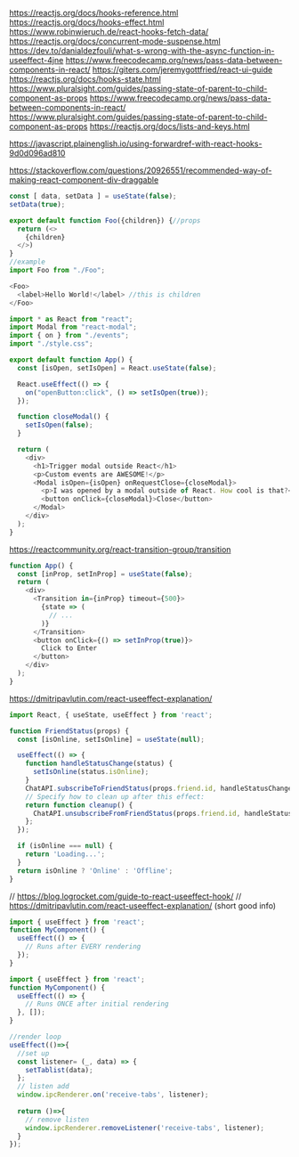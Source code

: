 https://reactjs.org/docs/hooks-reference.html
https://reactjs.org/docs/hooks-effect.html
https://www.robinwieruch.de/react-hooks-fetch-data/
https://reactjs.org/docs/concurrent-mode-suspense.html
https://dev.to/danialdezfouli/what-s-wrong-with-the-async-function-in-useeffect-4jne
https://www.freecodecamp.org/news/pass-data-between-components-in-react/
https://giters.com/jeremygottfried/react-ui-guide
https://reactjs.org/docs/hooks-state.html
https://www.pluralsight.com/guides/passing-state-of-parent-to-child-component-as-props
https://www.freecodecamp.org/news/pass-data-between-components-in-react/
https://www.pluralsight.com/guides/passing-state-of-parent-to-child-component-as-props
https://reactjs.org/docs/lists-and-keys.html

https://javascript.plainenglish.io/using-forwardref-with-react-hooks-9d0d096ad810


https://stackoverflow.com/questions/20926551/recommended-way-of-making-react-component-div-draggable

```js
const [ data, setData ] = useState(false);
setData(true);
```


```js
export default function Foo({children}) {//props
  return (<>
    {children}
  </>)
}
//example
import Foo from "./Foo";

<Foo>
  <label>Hello World!</label> //this is children
</Foo>
```

```js
import * as React from "react";
import Modal from "react-modal";
import { on } from "./events";
import "./style.css";

export default function App() {
  const [isOpen, setIsOpen] = React.useState(false);

  React.useEffect(() => {
    on("openButton:click", () => setIsOpen(true));
  });

  function closeModal() {
    setIsOpen(false);
  }

  return (
    <div>
      <h1>Trigger modal outside React</h1>
      <p>Custom events are AWESOME!</p>
      <Modal isOpen={isOpen} onRequestClose={closeModal}>
        <p>I was opened by a modal outside of React. How cool is that?</p>
        <button onClick={closeModal}>Close</button>
      </Modal>
    </div>
  );
}

```
https://reactcommunity.org/react-transition-group/transition

```js
function App() {
  const [inProp, setInProp] = useState(false);
  return (
    <div>
      <Transition in={inProp} timeout={500}>
        {state => (
          // ...
        )}
      </Transition>
      <button onClick={() => setInProp(true)}>
        Click to Enter
      </button>
    </div>
  );
}
```

https://dmitripavlutin.com/react-useeffect-explanation/

```js
import React, { useState, useEffect } from 'react';

function FriendStatus(props) {
  const [isOnline, setIsOnline] = useState(null);

  useEffect(() => {
    function handleStatusChange(status) {
      setIsOnline(status.isOnline);
    }
    ChatAPI.subscribeToFriendStatus(props.friend.id, handleStatusChange);
    // Specify how to clean up after this effect:
    return function cleanup() {
      ChatAPI.unsubscribeFromFriendStatus(props.friend.id, handleStatusChange);
    };
  });

  if (isOnline === null) {
    return 'Loading...';
  }
  return isOnline ? 'Online' : 'Offline';
}
```

// https://blog.logrocket.com/guide-to-react-useeffect-hook/
// https://dmitripavlutin.com/react-useeffect-explanation/ (short good info)
```js
import { useEffect } from 'react';
function MyComponent() {
  useEffect(() => {
    // Runs after EVERY rendering
  });  
}
```


```js
import { useEffect } from 'react';
function MyComponent() {
  useEffect(() => {
    // Runs ONCE after initial rendering
  }, []);
}
```


```js
//render loop
useEffect(()=>{
  //set up
  const listener= (_, data) => {
    setTablist(data);
  };
  // listen add
  window.ipcRenderer.on('receive-tabs', listener);
  
  return ()=>{
    // remove listen
    window.ipcRenderer.removeListener('receive-tabs', listener);
  }
});
```


```js
```


```js
```